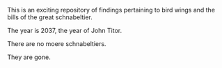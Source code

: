 This is an exciting repository of findings pertaining to bird wings and the bills of the great schnabeltier.

The year is 2037, the year of John Titor.

There are no moere schnabeltiers.

They are gone. 
